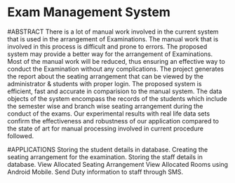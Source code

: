 # Exam Management System

#ABSTRACT 
    There is a lot of manual work involved in the current system that is used in the arrangement of Examinations. 
    The manual work that is involved in this process is difficult and prone to errors. 
    The proposed system may provide a better way for the arrangement of Examinations. 
      Most of the manual work will be reduced, thus ensuring an effective way to    conduct the Examination without any     complications.
    The project generates the report about the seating arrangement that can be viewed by the administrator & students with proper login.
    The proposed system is efficient, fast and accurate in comparision to the manual system.
    The data objects of the system encompass the records of the students which include the semester wise and branch wise     seating arrangement during the conduct of the exams.
    Our experimental results with real life data sets confirm the effectiveness and  robustness of our application compared to the state of art for manual processing involved in current procedure followed.

#APPLICATIONS
  Storing the student details in database.
  Creating the seating arrangement for the examination.
  Storing the staff details in database.
  View Allocated Seating Arrangement
  View Allocated Rooms using Android Mobile.
  Send Duty information to staff through SMS.
